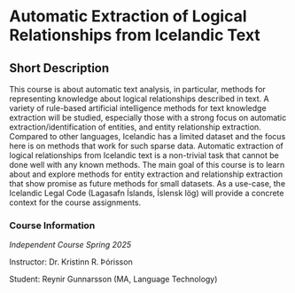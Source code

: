 # Automatic Extraction of Logical Relationships from Icelandic Text

## Short Description
This course is about automatic text analysis, in particular, methods for representing knowledge about logical relationships described in text. A variety of rule-based artificial intelligence methods for text knowledge extraction will be studied, especially those with a strong focus on automatic extraction/identification of entities, and entity relationship extraction. Compared to other languages, Icelandic has a limited dataset and the focus here is on methods that work for such sparse data. Automatic extraction of logical relationships from Icelandic text is a non-trivial task that cannot be done well with any known methods. The main goal of this course is to learn about and explore methods for entity extraction and relationship extraction that show promise as future methods for small datasets. As a use-case, the Icelandic Legal Code (Lagasafn Íslands, Íslensk lög) will provide a concrete context for the course assignments. 

### Course Information
*Independent Course Spring 2025*

Instructor: Dr. Kristinn R. Þórisson

Student: Reynir Gunnarsson (MA, Language Technology)


